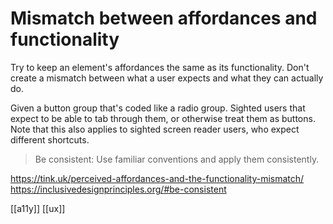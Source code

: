 # Mismatch between affordances and functionality

Try to keep an element's affordances the same as its functionality. Don't create a mismatch between what a user expects and what they can actually do.

Given a button group that's coded like a radio group. Sighted users that expect to be able to tab through them, or otherwise treat them as buttons. Note that this also applies to sighted screen reader users, who expect different shortcuts.

> Be consistent: Use familiar conventions and apply them consistently.

https://tink.uk/perceived-affordances-and-the-functionality-mismatch/
https://inclusivedesignprinciples.org/#be-consistent

[[a11y]]
[[ux]]